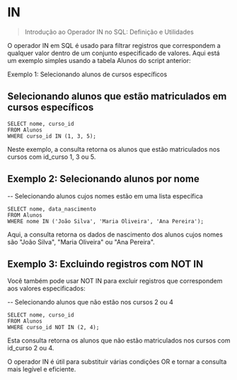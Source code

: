 # IN

> Introdução ao Operador IN no SQL: Definição e Utilidades

O operador IN em SQL é usado para filtrar registros que correspondem a qualquer valor dentro de um conjunto especificado de valores. Aqui está um exemplo simples usando a tabela Alunos do script anterior:

Exemplo 1: Selecionando alunos de cursos específicos


## Selecionando alunos que estão matriculados em cursos específicos

    SELECT nome, curso_id
    FROM Alunos
    WHERE curso_id IN (1, 3, 5);

Neste exemplo, a consulta retorna os alunos que estão matriculados nos cursos com id_curso 1, 3 ou 5.

## Exemplo 2: Selecionando alunos por nome

-- Selecionando alunos cujos nomes estão em uma lista específica
    
    SELECT nome, data_nascimento
    FROM Alunos
    WHERE nome IN ('João Silva', 'Maria Oliveira', 'Ana Pereira');

Aqui, a consulta retorna os dados de nascimento dos alunos cujos nomes são "João Silva", "Maria Oliveira" ou "Ana Pereira".

## Exemplo 3: Excluindo registros com NOT IN
Você também pode usar NOT IN para excluir registros que correspondem aos valores especificados:

-- Selecionando alunos que não estão nos cursos 2 ou 4
    
    SELECT nome, curso_id
    FROM Alunos
    WHERE curso_id NOT IN (2, 4);

Esta consulta retorna os alunos que não estão matriculados nos cursos com id_curso 2 ou 4.

O operador IN é útil para substituir várias condições OR e tornar a consulta mais legível e eficiente.